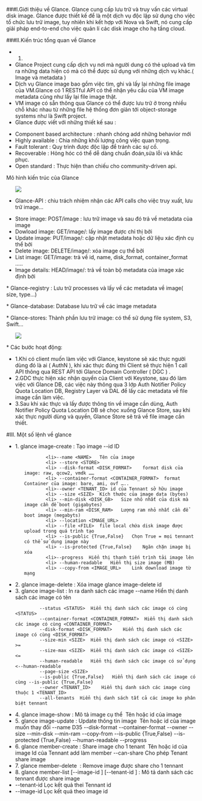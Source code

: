 ###I.Giới thiệu về Glance.
  Glance cung cấp lưu trữ và truy vấn các virtual disk image. Glance được thiết kế để là một dịch vụ độc lập sử dụng cho việc   tổ chức lưu trữ image, tuy nhiên khi kết hợp với Nova và Swift, nó cung cấp giải pháp end-to-end cho việc quản lí các disk   image cho hạ tầng cloud.

###II.Kiến trúc tổng quan về Glance
* 1.
* Glance Project cung cấp dịch vụ nơi mà người dung có thẻ upload và tìm ra những data hiện có mà có thể được sử dụng với những dịch vụ khác.( Image và metadata )
* Dịch vụ Glance image bao gồm việc tìm, ghi và lấy lại những file image của VM.Glance có 1 RESTful API có thể nhận yêu cầu của VM image metadata cũng như lấy lại file image thật.
* VM image có sẵn thông qua Glance có thể được lưu trữ ở trong nhiều chỗ khác nhau từ những file hệ thống đơn giản tới object-storage systems như là Swift project.
* Glance được viết với những thiết kế sau :
<ul>
<li>Component based architecture : nhanh chóng add những behavior mới</li>
<li>Highly available : Chia những khối lượng công việc quan trọng.</li>
<li>Fault tolerant : Quy trình được độc lập để tránh các sự cố.</li>
<li>Recoverable : Hỏng hóc có thể dễ dàng chuẩn đoán,sửa lỗi và khắc phục.</li>
<li>Open standard : Thực hiện than chiếu cho community-driven api.</li>
</ul>
Mô hình kiến trúc của Glance

<ul>
<img src="http://ilearnstack.files.wordpress.com/2013/04/glance.png?w=300&h=300" >
</ul>

* Glance-API : chiu trách nhiệm nhận các API calls cho việc truy xuất, lưu trữ image...
<ul> 
<li> Store image: POST/image : lưu trữ image và sau đó trả về metadata của image</li>
<li> Dowload image: GET/image/<id>: lấy image được chỉ thị bởi <id> </li>
<li> Update image: PUT/image/<id>: cập nhật metadata hoặc dữ liệu xác định cụ thể bởi <image> </li>
<li> Delete image: DELETE/image/<id>: xóa image cụ thể bởi <id> </li>
<li> List image: GET/image: trả về id, name, disk_format, container_format …..</li>
<li> Image details: HEAD/image/<id>: trả về toàn bộ metadata của image xác định bởi <id></li>
</ul>
* Glance-registry : Lưu trữ processes và lấy về các metadata về image( size, type...)
<ul>
</ul>
* Glance-database: Database lưu trữ về các image metadata
<ul>
</ul>
* Glance-stores: Thành phần lưu trữ image: có thể sử dụng file system, S3, Swift...
<ul>
</ul>
<ul>
<img src="http://docs.openstack.org/developer/glance/_images/architecture.png" >
</ul>
* Các bước hoạt động:
<ul>
<li>1.Khi có client muốn làm việc với Glance, keystone sẽ xác thực người dùng đó là ai ( AuthN ), khi xác thực đúng thì Client sẽ thực hiện 1 call API thông qua REST API tới Glance Domain Controller ( DGC ) .</li>
<li>2.GDC thực hiện xác nhận quyền của Client với Keystone, sau đó làm việc với Glance DB, các việc này thông qua 3 lớp Auth  Notifier Policy Quota Location DB, Registry Layer và DAL để lấy các metadata về file image cần làm việc.</li>
<li>3.Sau khi xác thực và lấy được thông tin về image cần dùng, Auth  Notifier Policy Quota Location DB sẽ chọc xuống Glance Store, sau khi xác thực người dùng và quyền, Glance Store sẽ trả về file image cần thiết.</li>
</ul>
#III.	Một số lệnh về glance
<ul>
 
<li>1.	glance image-create : Tạo image	 --id <IMAGE_ID> ID
<ul>

			<li>--name <NAME>	Tên của image	
			<li> --store <STORE>		
			<li> --disk-format <DISK_FORMAT>	format disk của image: raw, qcow2, vmdk ……	
			<li> --container-format <CONTAINER_FORMAT>	format Container của image: bare, ami, ovf …..	
			<li>--owner <TENANT_ID>	id của Tennant sở hữu image	
			<li> --size <SIZE>	Kích thước của image data (bytes)	
			<li> --min-disk <DISK_GB>	Size nhỏ nhất của disk mà image cần để boot (gigabytes)	
			<li> --min-ram <DISK_RAM>	Lượng ram nhỏ nhất cần để boot image (megabyts)	
			<li> --location <IMAGE_URL>		
			<li> --file <FILE>	file local chứa disk image được upload trong quá trình tạo	
			<li> --is-public {True,False}	Chọn True = mọi tennant có thể sử dụng image này	
			<li> --is-protected {True,False}	Ngăn chặn image bị xóa	
			<li>--progress	Hiển thị thanh tiến trình tải image lên	
			<li> --human-readable	Hiển thị size image (MB)	
			<li> --copy-from <IMAGE_URL>	Link download image từ mạng	
</ul>
</li>					
<li>2.	glance image-delete : Xóa image	glance image-delete id<id image>	</li>	

<li>3.	glance image-list : In ra danh sách các image	 --name <NAME>	Hiển thị danh sách các image có tên <NAME>

			 --status <STATUS>	Hiển thị danh sách các image có cùng <STATUS>	
			 --container-format <CONTAINER_FORMAT>	Hiển thị danh sách các image có cùng <CONTAINER_FORMAT>	
			 --disk-format <DISK_FORMAT>	Hiển thị danh sách các image có cùng <DISK_FORMAT>	
			 --size-min <SIZE>	Hiển thị danh sách các image có <SIZE> >=	
			 --size-max <SIZE>	Hiển thị danh sách các image có <SIZE> <=	
			 --human-readable	Hiển thị danh sách các image có sử dụng <--human-readable	
			 --page-size <SIZE>		
			 --is-public {True,False}	Hiển thị danh sách các image có cùng --is-public {True,False}	
			 --owner <TENANT_ID>	Hiển thị danh sách các image cùng thuộc 1 <TENANT_ID>	
			 --all-tenants	Hiển thị danh sách tất cả các image ko phân biệt tennant	
<li>4.	glance image-show : Mô tả image cụ thể	<IMAGE>	Tên hoặc id của image	
<li>5.	glance image-update	: Update thông tin image	<IMAGE>	Tên hoặc id của image muốn thay đổi	
			 --name <NAME>D35		
			 --disk-format <DISK_FORMAT>		
			 --container-format <CONTAINER_FORMAT>		
			 --owner <TENANT_ID>		
			 --size <SIZE>		
			 --min-disk <DISK_GB>		
			 --min-ram <DISK_RAM>		
			 --copy-from <IMAGE_URL>		
			 --is-public {True,False}		
			 --is-protected {True,False}		
			 --human-readable		
			 --progress		
<li>6.	glance member-create	: Share image cho 1 tenant	<IMAGE>	Tên hoặc id của image	
			<TENANT_ID>	Id của Tennant add làm member	
			 --can-share	Cho phép Tenant share image	
<li>7.	glance member-delete <IMAGE> <TENANT_ID>	: Remove image được share cho 1 tennant			
<li>8.	glance member-list [--image-id <IMAGE_ID>] [--tenant-id <TENANT_ID>] : Mô tả danh sách các tennant được share image	
			<li>--tenant-id <TENANT_ID>	Lọc kết quả thei Tennant id	</li>
			<li> --image-id <IMAGE_ID>	Lọc kết quả theo image id	</li>


